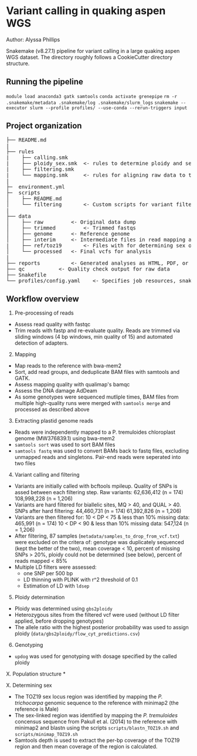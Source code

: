 # Variant calling in quaking aspen WGS

Author: Alyssa Phillips

Snakemake (v8.27.1) pipeline for variant calling in a large quaking aspen WGS dataset.
The directory roughly follows a CookieCutter directory structure.

## Running the pipeline

`module load anaconda3 gatk samtools`
`conda activate grenepipe`
`rm -r .snakemake/metadata .snakemake/log .snakemake/slurm_logs`
`snakemake --executor slurm --profile profiles/ --use-conda --rerun-triggers input`

## Project organization
<pre>
├── README.md  
|  
├── rules  
|    ├── calling.smk  
|    ├── ploidy_sex.smk  <- rules to determine ploidy and sex
|    ├── filtering.smk  
|    └── mapping.smk	 <- rules for aligning raw data to the reference  	
|  
├─  environment.yml  
├─  scripts  
│    ├── README.md  
│    └── filtering       <- Custom scripts for variant filtering  
|  
├── data  
│    ├── raw 		 <- Original data dump  
│    ├── trimmed         <- Trimmed fastqs
│    ├── genome 	 <- Reference genome  
│    ├── interim  	 <- Intermediate files in read mapping and SNP calling
|    ├── ref/toz19		 <- Files with for determining sex of samples  
│    └── processed	 <- Final vcfs for analysis  
|  
├── reports 		 <- Generated analyses as HTML, PDF, or .txt.  
├── qc 			 <- Quality check output for raw data  
├── Snakefile  
└── profiles/config.yaml	<- Specifies job resources, snakemake setting  
</pre>

## Workflow overview

1. Pre-processing of reads
* Assess read quality with fastqc
* Trim reads with fastp and re-evaluate quality. Reads are trimmed via sliding windows (4 bp windows, min quality of 15) and automated detection of adapters.

2. Mapping
* Map reads to the reference with bwa-mem2
* Sort, add read groups, and deduplicate BAM files with samtools and GATK.
* Assess mapping quality with qualimap's bamqc
* Assess the DNA damage AdDeam
* As some genotypes were sequenced mutliple times, BAM files from multiple high-quality runs were merged with `samtools merge` and processed as described above

3. Extracting plastid genome reads
* Reads were independently mapped to a P. tremuloides chloroplast genome (MW376839.1) using bwa-mem2
* `samtools sort` was used to sort BAM files
* `samtools fastq` was used to convert BAMs back to fastq files, excluding unmapped reads and singletons. Pair-end reads were seperated into two files

4. Variant calling and filtering
* Variants are initially called with bcftools mpileup. Quality of SNPs is assed between each filtering step.
	Raw variants: 62,636,412 (n = 174)
                      108,998,228 (n = 1,206) 
* Variants are hard filtered for biallelic sites, MQ > 40, and QUAL > 40.
	SNPs after hard filtering: 44,460,731 (n = 174)
                   		   61,392,826 (n = 1,206)
* Variants are then filtered for: 
        10 < DP < 75 & less than 10% missing data: 465,991 (n = 174)
        10 < DP < 90 & less than 10% missing data: 547,124 (n = 1,206) 
* After filtering, 87 samples (`metadata/samples_to_drop_from_vcf.txt`) were excluded on the critera of: genotype was duplicately sequenced (kept the better of the two), mean coverage < 10, percent of missing SNPs > 20%, ploidy could not be determined (see below), percent of reads mapped < 85% 
* Multiple LD filters were assessed:
	+ one SNP per 500 bp
	+ LD thinning with PLINK with r^2 threshold of 0.1
	+ Estimation of LD with `ldsep`

5. Ploidy determination
* Ploidy was determined using `gbs2ploidy`
* Heterozygous sites from the filtered vcf were used (without LD filter applied, before dropping genotypes)
* The allele ratio with the highest posterior probability was used to assign ploidy (`data/gbs2ploidy/flow_cyt_predictions.csv`)

6. Genotyping
* `updog` was used for genotyping with dosage specified by the called ploidy 

X. Population structure
* 

X. Determining sex
* The TOZ19 sex locus region was identified by mapping the *P. trichocarpa* genomic sequence to the reference with minimap2 (the reference is Male)
* The sex-linked region was identified by mapping the *P. tremuloides* concensus sequence from Pakull et al. (2014) to the reference with minimap2 and blastn using the scripts `scripts/blastn_TOZ19.sh` and  `scripts/minimap_TOZ19.sh`
* Samtools depth is used to extract the per-bp coverage of the TOZ19 region and then mean coverage of the region is calculated.
